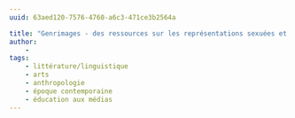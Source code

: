 ```yaml
---
uuid: 63aed120-7576-4760-a6c3-471ce3b2564a

title: "Genrimages - des ressources sur les représentations sexuées et stéréotypes dans l'image"
author: 
    - 
tags:
    - littérature/linguistique
    - arts
    - anthropologie
    - époque contemporaine
    - éducation aux médias
---
```

